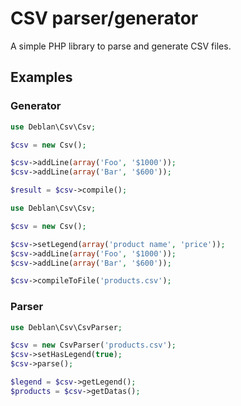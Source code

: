 CSV parser/generator
====================

A simple PHP library to parse and generate CSV files.

## Examples

### Generator

```php
use Deblan\Csv\Csv;

$csv = new Csv();

$csv->addLine(array('Foo', '$1000'));
$csv->addLine(array('Bar', '$600'));

$result = $csv->compile();
```

```php
use Deblan\Csv\Csv;

$csv = new Csv();

$csv->setLegend(array('product name', 'price'));
$csv->addLine(array('Foo', '$1000'));
$csv->addLine(array('Bar', '$600'));

$csv->compileToFile('products.csv');
```

### Parser

```php
use Deblan\Csv\CsvParser;

$csv = new CsvParser('products.csv');
$csv->setHasLegend(true);
$csv->parse();

$legend = $csv->getLegend();
$products = $csv->getDatas();
```

